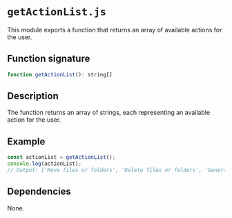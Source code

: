 # `getActionList.js`

This module exports a function that returns an array of available actions for the user.

## Function signature

```javascript
function getActionList(): string[]
```

## Description

The function returns an array of strings, each representing an available action for the user.

## Example

```javascript
const actionList = getActionList();
console.log(actionList);
// Output: ['Move files or folders', 'Delete files or folders', 'Generate/Edit a code/spec file, with the given instructions', 'Update code/spec from spec/code']
```

## Dependencies

None.